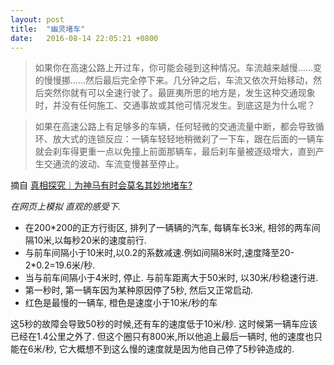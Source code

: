 ```yaml
---
layout: post
title:  "幽灵堵车"
date:   2016-08-14 22:05:21 +0800
---
```


> 如果你在高速公路上开过车，你可能会碰到这种情况。车流越来越慢……变的慢慢挪……然后最后完全停下来。几分钟之后，车流又依次开始移动，然后突然你就有可以全速行驶了。最匪夷所思的地方是，发生这种交通现象时，并没有任何施工、交通事故或其他可情况发生。到底这是为什么呢？

> 如果在高速公路上有足够多的车辆，任何轻微的交通流量中断，都会导致循环、放大式的连锁反应：一辆车轻轻地稍微刹了一下车，跟在后面的一辆车就会刹车得更重一点以免撞上前面那辆车，最后刹车量被逐级增大，直到产生交通流的波动、车流变慢甚至停止。

摘自 [真相探究︱为神马有时会莫名其妙地堵车?](http://chuansong.me/n/961644)

*在网页上模拟 直观的感受下.*

- 在200*200的正方行街区, 排列了一辆辆的汽车, 每辆车长3米, 相邻的两车间隔10米,以每秒20米的速度前行.
- 与前车间隔小于10米时,以0.2的系数减速.例如间隔8米时,速度降至20-2*0.2=19.6米/秒.
- 当与前车间隔小于4米时, 停止. 与前车距离大于50米时, 以30米/秒稳速行进.
- 第一秒时, 第一辆车因为某种原因停了5秒, 然后又正常启动.
- 红色是最慢的一辆车, 橙色是速度小于10米/秒的车

这5秒的故障会导致50秒的时候,还有车的速度低于10米/秒. 这时候第一辆车应该已经在1.4公里之外了. 但这个圈只有800米,所以他追上最后一辆时, 他的速度也只能在6米/秒, 它大概想不到这么慢的速度就是因为他自己停了5秒钟造成的.

<!--more-->

<div id="container">
</div>

<script data-main="/scripts/congested-main" src="https://cdnjs.cloudflare.com/ajax/libs/require.js/2.2.0/require.js"></script>
